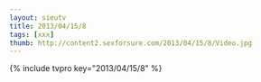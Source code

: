 ```yaml
--- 
layout: sieutv
title: 2013/04/15/8
tags: [xxx]
thumb: http://content2.sexforsure.com/2013/04/15/8/Video.jpg
---
```

{% include tvpro key="2013/04/15/8" %} 
